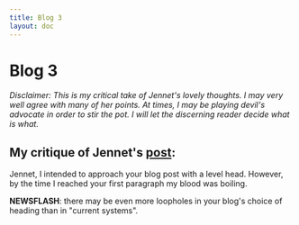 ```yaml
---
title: Blog 3
layout: doc
---
```


# Blog 3

*Disclaimer: This is my critical take of Jennet's lovely thoughts. I may very well agree with many of her points. At times, I may be playing devil's advocate in order to stir the pot. I will let the discerning reader decide what is what.*


## My critique of Jennet's [post](https://jennet-zamanova.github.io/portfolio-6104/blogs/guest2.html):

Jennet, I intended to approach your blog post with a level head. However, by the time I reached your first paragraph my blood was boiling.

**NEWSFLASH**: there may be even more loopholes in your blog's choice of heading than in "current systems".